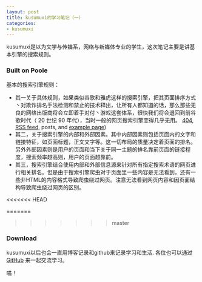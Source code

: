 ```yaml
---
layout: post
title: kusumuxi的学习笔记（一）
categories:
- kusumuxi
---
```


kusumuxi是以为文学与传媒系，网络与新媒体专业的学生，这次笔记主要是讲基本引擎的搜索规则。

### Built on Poole

基本的搜索引擎规则：

* 其一关于具体规则，如果类似谷歌和雅虎这样的搜索引擎，把其页面排序方式丶对欺诈排名手法检测和禁止的技术释出，让所有人都知道的话，那么那些无良的网络出版商将会立即着手对付丶游戏这套体系，很快我们将会退回到前谷歌时代（ 20 世纪 90 年代），当时一般的网页搜索引擎变得几乎无用。 [404](/404), [RSS feed](/atom.xml), posts, and [example page](/about))
* 其二，关于搜索引擎的内部和外部因素。其中内部因素则包括页面内的文字和链接特征，如页面标题，正文文字等。这一切布局的质量决定着页面的排名。另外外部因素则是用户的页面和当下关于同一主题的排名靠前页面的链接程度，搜索频率越高则，用户的页面越靠前。
* 其三，搜索引擎结合使用内部和外部信息源来针对所有指定搜索术语的网页进行相关排名。但是由于搜索引擎爬虫对于页面里一些内容是无法看到，还有一些非HTML的内容格式导致爬虫绕过网页。注意无法看到网页内容和因页面结构导致爬虫绕过网页的区别。

<<<<<<< HEAD

=======
>>>>>>> master
### Download

kusumuxi以后也会一直用博客记录和github来记录学习和生活. 各位也可以通过 <a href="https://github.com/">GitHub</a> 来一起交流学习。

喵！
